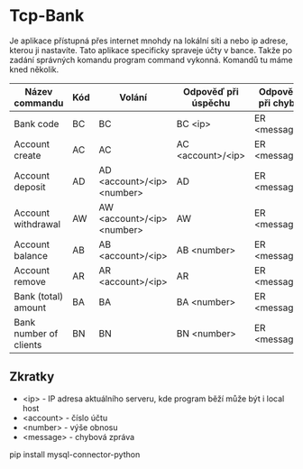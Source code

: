 # Tcp-Bank
Je aplikace přístupná přes internet mnohdy na lokální síti a nebo ip adrese, kterou ji nastavíte.
Tato aplikace specificky spraveje účty v bance. Takže po zadání správných komandu program command vykonná.
Komandů tu máme kned několik.



| Název commandu         | Kód | Volání | Odpověď při úspěchu | Odpověď při chybě |
|------------------------|-----|--------|--------------------|---------------|
| Bank code              | BC | BC     | BC \<ip> | ER \<message> |
| Account create         | AC | AC     | AC \<account>/\<ip> | ER \<message> |
| Account deposit        | AD | AD \<account>/\<ip> \<number>| AD  | ER \<message> |
| Account withdrawal     | AW | AW \<account>/\<ip> \<number>| AW  | ER \<message> |
| Account balance        | AB | AB \<account>/\<ip>| AB \<number>| ER \<message> |
| Account remove         | AR | AR \<account>/\<ip>| AR  | ER \<message> |
| Bank (total) amount    | BA | BA     | BA \<number> | ER \<message> |
| Bank number of clients | BN | BN     | BN \<number> | ER \<message> |

## Zkratky

- \<ip> - IP adresa aktuálního serveru, kde program běží může být i local host
- \<account> - číslo účtu
- \<number> - výše obnosu
- \<message> - chybová zpráva


pip install mysql-connector-python